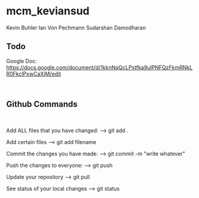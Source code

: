 # mcm_keviansud

Kevin Buhler
Ian Von Pechmann
Sudarshan Damodharan

## Todo

Google Doc: https://docs.google.com/document/d/1kknNqQcLPstfka9ulPNFQzFkmRNkLR0FkclPxwCaXjM/edit

<br>

## Github Commands

<br>

Add ALL files that you have changed:
--> git add .

Add certain files
--> git add filename

Commit the changes you have made:
--> git commit -m "write whatever"

Push the changes to everyone:
--> git push

Update your repository
--> git pull

See status of your local changes
--> git status
